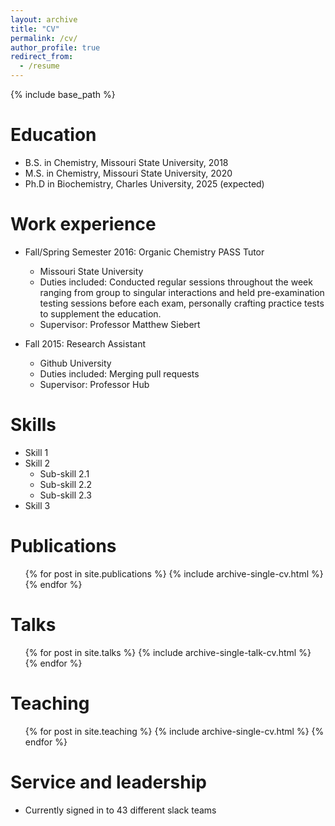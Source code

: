```yaml
---
layout: archive
title: "CV"
permalink: /cv/
author_profile: true
redirect_from:
  - /resume
---
```


{% include base_path %}

Education
======
* B.S. in Chemistry, Missouri State University, 2018
* M.S. in Chemistry, Missouri State University, 2020
* Ph.D in Biochemistry, Charles University, 2025 (expected)

Work experience
======
* Fall/Spring Semester 2016: Organic Chemistry PASS Tutor
  * Missouri State University
  * Duties included: Conducted regular sessions throughout the week ranging from group to singular interactions and held pre-examination testing sessions before each exam, personally crafting practice tests to
supplement the education.
  * Supervisor: Professor Matthew Siebert

* Fall 2015: Research Assistant
  * Github University
  * Duties included: Merging pull requests
  * Supervisor: Professor Hub
  
Skills
======
* Skill 1
* Skill 2
  * Sub-skill 2.1
  * Sub-skill 2.2
  * Sub-skill 2.3
* Skill 3

Publications
======
  <ul>{% for post in site.publications %}
    {% include archive-single-cv.html %}
  {% endfor %}</ul>
  
Talks
======
  <ul>{% for post in site.talks %}
    {% include archive-single-talk-cv.html %}
  {% endfor %}</ul>
  
Teaching
======
  <ul>{% for post in site.teaching %}
    {% include archive-single-cv.html %}
  {% endfor %}</ul>
  
Service and leadership
======
* Currently signed in to 43 different slack teams
